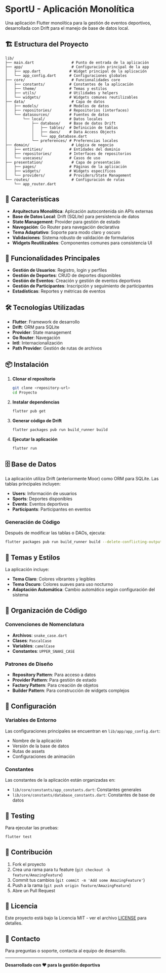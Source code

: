 # SportU - Aplicación Monolítica

Una aplicación Flutter monolítica para la gestión de eventos deportivos, desarrollada con Drift para el manejo de base de datos local.

## 🏗️ Estructura del Proyecto

```
lib/
├── main.dart                 # Punto de entrada de la aplicación
├── app/                      # Configuración principal de la app
│   ├── app.dart             # Widget principal de la aplicación
│   └── app_config.dart      # Configuraciones globales
├── core/                     # Funcionalidades core
│   ├── constants/           # Constantes de la aplicación
│   ├── theme/               # Temas y estilos
│   ├── utils/               # Utilidades y helpers
│   └── widgets/             # Widgets comunes reutilizables
├── data/                     # Capa de datos
│   ├── models/              # Modelos de datos
│   ├── repositories/        # Repositorios (interfaces)
│   └── datasources/         # Fuentes de datos
│       └── local/           # Datos locales
│           ├── database/    # Base de datos Drift
│           │   ├── tables/  # Definición de tablas
│           │   ├── daos/    # Data Access Objects
│           │   └── app_database.dart
│           └── preferences/ # Preferencias locales
├── domain/                   # Lógica de negocio
│   ├── entities/            # Entidades del dominio
│   ├── repositories/        # Interfaces de repositorios
│   └── usecases/            # Casos de uso
├── presentation/             # Capa de presentación
│   ├── pages/               # Páginas de la aplicación
│   ├── widgets/             # Widgets específicos
│   └── providers/           # Providers/State Management
└── routes/                   # Configuración de rutas
    └── app_router.dart
```

## 🚀 Características

- **Arquitectura Monolítica**: Aplicación autocontenida sin APIs externas
- **Base de Datos Local**: Drift (SQLite) para persistencia de datos
- **State Management**: Provider para gestión de estado
- **Navegación**: Go Router para navegación declarativa
- **Tema Adaptativo**: Soporte para modo claro y oscuro
- **Validaciones**: Sistema robusto de validación de formularios
- **Widgets Reutilizables**: Componentes comunes para consistencia UI

## 📱 Funcionalidades Principales

- **Gestión de Usuarios**: Registro, login y perfiles
- **Gestión de Deportes**: CRUD de deportes disponibles
- **Gestión de Eventos**: Creación y gestión de eventos deportivos
- **Gestión de Participantes**: Inscripción y seguimiento de participantes
- **Estadísticas**: Reportes y métricas de eventos

## 🛠️ Tecnologías Utilizadas

- **Flutter**: Framework de desarrollo
- **Drift**: ORM para SQLite
- **Provider**: State management
- **Go Router**: Navegación
- **Intl**: Internacionalización
- **Path Provider**: Gestión de rutas de archivos

## 📦 Instalación

1. **Clonar el repositorio**
   ```bash
   git clone <repository-url>
   cd Proyecto
   ```

2. **Instalar dependencias**
   ```bash
   flutter pub get
   ```

3. **Generar código de Drift**
   ```bash
   flutter packages pub run build_runner build
   ```

4. **Ejecutar la aplicación**
   ```bash
   flutter run
   ```

## 🗄️ Base de Datos

La aplicación utiliza Drift (anteriormente Moor) como ORM para SQLite. Las tablas principales incluyen:

- **Users**: Información de usuarios
- **Sports**: Deportes disponibles
- **Events**: Eventos deportivos
- **Participants**: Participantes en eventos

### Generación de Código

Después de modificar las tablas o DAOs, ejecuta:
```bash
flutter packages pub run build_runner build --delete-conflicting-outputs
```

## 🎨 Temas y Estilos

La aplicación incluye:
- **Tema Claro**: Colores vibrantes y legibles
- **Tema Oscuro**: Colores suaves para uso nocturno
- **Adaptación Automática**: Cambio automático según configuración del sistema

## 📁 Organización de Código

### Convenciones de Nomenclatura

- **Archivos**: `snake_case.dart`
- **Clases**: `PascalCase`
- **Variables**: `camelCase`
- **Constantes**: `UPPER_SNAKE_CASE`

### Patrones de Diseño

- **Repository Pattern**: Para acceso a datos
- **Provider Pattern**: Para gestión de estado
- **Factory Pattern**: Para creación de objetos
- **Builder Pattern**: Para construcción de widgets complejos

## 🔧 Configuración

### Variables de Entorno

Las configuraciones principales se encuentran en `lib/app/app_config.dart`:

- Nombre de la aplicación
- Versión de la base de datos
- Rutas de assets
- Configuraciones de animación

### Constantes

Las constantes de la aplicación están organizadas en:
- `lib/core/constants/app_constants.dart`: Constantes generales
- `lib/core/constants/database_constants.dart`: Constantes de base de datos

## 🧪 Testing

Para ejecutar las pruebas:
```bash
flutter test
```

## 📝 Contribución

1. Fork el proyecto
2. Crea una rama para tu feature (`git checkout -b feature/AmazingFeature`)
3. Commit tus cambios (`git commit -m 'Add some AmazingFeature'`)
4. Push a la rama (`git push origin feature/AmazingFeature`)
5. Abre un Pull Request

## 📄 Licencia

Este proyecto está bajo la Licencia MIT - ver el archivo [LICENSE](LICENSE) para detalles.

## 🤝 Contacto

Para preguntas o soporte, contacta al equipo de desarrollo.

---

**Desarrollado con ❤️ para la gestión deportiva**
